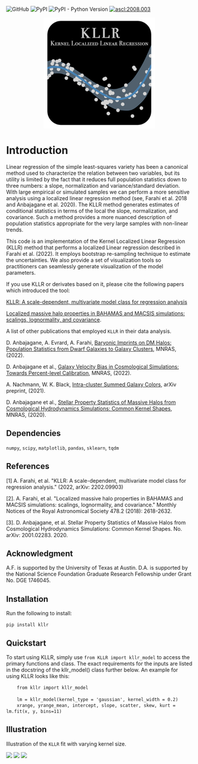 ![GitHub](https://img.shields.io/github/license/afarahi/kllr)
![PyPI](https://img.shields.io/pypi/v/kllr)
![PyPI - Python Version](https://img.shields.io/pypi/pyversions/kllr)
<a href="http://ascl.net/2008.003"><img src="https://img.shields.io/badge/ascl-2008.003-blue.svg?colorB=262255" alt="ascl:2008.003" /></a>

<p align="center">
  <img src="logo.png" width="300" title="logo">
</p>

# Introduction
 
Linear regression of the simple least-squares variety has been a canonical method used to characterize
 the relation between two variables, but its utility is limited by the fact that it reduces full 
 population statistics down to three numbers: a slope, normalization and variance/standard deviation.
 With large empirical or simulated samples we can perform a more sensitive analysis
 using a localized linear regression method (see, Farahi et al. 2018 and Anbajagane et al. 2020).
 The KLLR method generates estimates of conditional statistics in terms of the local the slope, normalization,
 and covariance. Such a method provides a more nuanced description of population statistics appropriate
 for the very large samples with non-linear trends.

This code is an implementation of the Kernel Localized Linear Regression (KLLR) method 
that performs a localized Linear regression described in Farahi et al. (2022). It employs 
bootstrap re-sampling technique to estimate the uncertainties. We also provide a set of visualization
tools so practitioners can seamlessly generate visualization of the model parameters.

If you use KLLR or derivates based on it, please cite the following papers which introduced the tool:

[KLLR: A scale-dependent, multivariate model class for regression analysis](https://arxiv.org/abs/2202.09903)

[Localized massive halo properties in BAHAMAS and MACSIS simulations: scalings, lognormality, and covariance](https://academic.oup.com/mnras/article-abstract/478/2/2618/4993329).

A list of other publications that employed `KLLR` in their data analysis.

D. Anbajagane, A. Evrard, A. Farahi, [Baryonic Imprints on DM Halos: Population Statistics from Dwarf Galaxies to Galaxy Clusters](https://arxiv.org/abs/2109.02713), MNRAS, (2022).

D. Anbajagane et al., [Galaxy Velocity Bias in Cosmological Simulations: Towards Percent-level Calibration](https://arxiv.org/abs/2110.01683), MNRAS, (2022).

A. Nachmann, W. K. Black, [Intra-cluster Summed Galaxy Colors](https://arxiv.org/abs/2112.06867), arXiv preprint, (2021).

D. Anbajagane et al., [Stellar Property Statistics of Massive Halos from Cosmological Hydrodynamics Simulations: Common Kernel Shapes](https://arxiv.org/abs/2001.02283), MNRAS, (2020).


## Dependencies

`numpy`, `scipy`,  `matplotlib`, `pandas`, `sklearn`, `tqdm`

## References

[1] A. Farahi, et al. "KLLR: A scale-dependent, multivariate model class for regression analysis." (2022, arXiv: 2202.09903)

[2]. A. Farahi, et al. "Localized massive halo properties in BAHAMAS and MACSIS simulations: scalings, lognormality, and covariance." Monthly Notices of the Royal Astronomical Society 478.2 (2018): 2618-2632.

[3]. D. Anbajagane, et al. Stellar Property Statistics of Massive Halos from Cosmological Hydrodynamics Simulations: Common Kernel Shapes. No. arXiv: 2001.02283. 2020.


## Acknowledgment

A.F. is supported by the University of Texas at Austin.
D.A. is supported by the National Science Foundation Graduate Research Fellowship under Grant No. DGE 1746045.

## Installation

Run the following to install:

    pip install kllr

## Quickstart

To start using KLLR, simply use `from KLLR import kllr_model` to
access the primary functions and class. The exact requirements for the inputs are
listed in the docstring of the kllr_model() class further below.
An example for using KLLR looks like this:

                                                                        
        from kllr import kllr_model                                       
                                                                          
        lm = kllr_model(kernel_type = 'gaussian', kernel_width = 0.2)     
        xrange, yrange_mean, intercept, slope, scatter, skew, kurt = lm.fit(x, y, bins=11)                                   
                                                                          
    
## Illustration 

Illustration of the `KLLR` fit with varying kernel size. 


<img src="./animation.gif" width="300" /> <img src="./animation_2.gif" width="300" /> <img src="./animation_3.gif" width="300" />




